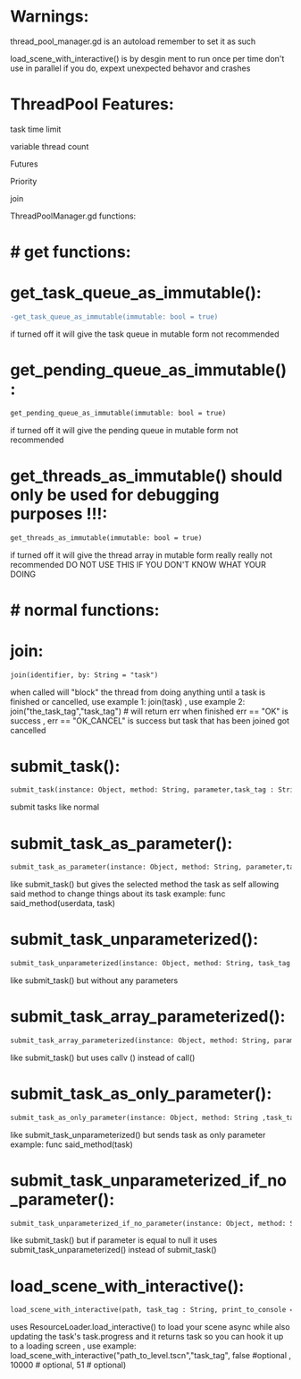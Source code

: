 # Warnings:
thread_pool_manager.gd is an autoload remember to set it as such

load_scene_with_interactive() is by desgin ment to run once per time don't use in parallel if you do, expext unexpected behavor and crashes

# ThreadPool Features:

task time limit

variable thread count

Futures

Priority

join

ThreadPoolManager.gd functions:

# # get functions:

# get_task_queue_as_immutable():
```diff
-get_task_queue_as_immutable(immutable: bool = true)
```
if turned off it will give the task queue in mutable form not recommended

# get_pending_queue_as_immutable():
```diff
get_pending_queue_as_immutable(immutable: bool = true)
```
if turned off it will give the pending queue in mutable form not recommended

# get_threads_as_immutable() should only be used for debugging purposes !!!:
```diff
get_threads_as_immutable(immutable: bool = true)
```
if turned off it will give the thread array in mutable form really really not recommended
DO NOT USE THIS IF YOU DON'T KNOW WHAT YOUR DOING

# # normal functions:

# join:
```diff
join(identifier, by: String = "task")
```
when called will "block" the thread from doing anything until a task is finished or cancelled, use example 1: join(task) , use example 2: join("the_task_tag","task_tag") # will return err when finished err == "OK" is success , err == "OK_CANCEL" is success but task that has been joined got cancelled

# submit_task():
```diff
submit_task(instance: Object, method: String, parameter,task_tag : String ,time_limit : float = task_time_limit, priority:int = default_priority) 
```
submit tasks like normal

# submit_task_as_parameter():
```diff
submit_task_as_parameter(instance: Object, method: String, parameter,task_tag : String, time_limit : float = task_time_limit, priority:int = default_priority)
```
like submit_task() but gives the selected method the task as self allowing said method to change things about its task example: func said_method(userdata, task)

# submit_task_unparameterized():
```diff
submit_task_unparameterized(instance: Object, method: String, task_tag : String, time_limit : float = task_time_limit, priority:int = default_priority) 
```
like submit_task() but without any parameters

# submit_task_array_parameterized():
```diff
submit_task_array_parameterized(instance: Object, method: String, parameter: Array,task_tag : String, time_limit : float = task_time_limit, priority:int = default_priority)
```
like submit_task() but uses callv () instead of call()

# submit_task_as_only_parameter():
```diff
submit_task_as_only_parameter(instance: Object, method: String ,task_tag : String, time_limit : float = task_time_limit, priority:int = default_priority)
```
like submit_task_unparameterized() but sends task as only parameter example: func said_method(task)

# submit_task_unparameterized_if_no_parameter():
```diff
submit_task_unparameterized_if_no_parameter(instance: Object, method: String, task_tag : String,parameter = null, time_limit : float = task_time_limit, priority:int = default_priority) 
```
like submit_task() but if parameter is equal to null it uses submit_task_unparameterized() instead of submit_task()

# load_scene_with_interactive():
```diff
load_scene_with_interactive(path, task_tag : String, print_to_console = true ,time_limit : float = task_time_limit, priority:int = 0) 
```
uses ResourceLoader.load_interactive() to load your scene async while also updating the task's task.progress and it returns task so you can hook it up to a loading screen , use example: load_scene_with_interactive("path_to_level.tscn","task_tag", false #optional , 10000 # optional, 51 # optional)
